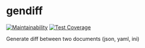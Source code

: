 # gendiff

[![Maintainability](https://api.codeclimate.com/v1/badges/bf7dd4d4d726507f4c56/maintainability)](https://codeclimate.com/github/bondarenkosa/project-lvl2-s277/maintainability)
[![Test Coverage](https://api.codeclimate.com/v1/badges/bf7dd4d4d726507f4c56/test_coverage)](https://codeclimate.com/github/bondarenkosa/project-lvl2-s277/test_coverage)

Generate diff between two documents (json, yaml, ini)
